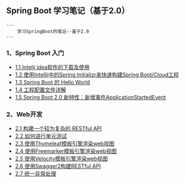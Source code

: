 ## Spring Boot 学习笔记（基于2.0）

```
---
    学习SpringBoot的笔记--基于2.0
---
```



### 1、Spring Boot 入门

* [1.1 Intelij idea软件的下载及使用](https://github.com/wulijie/SpringBoot-Learning/blob/master/chapter-1/chapter-1-1.md)
* [1.2 使用Intellij中的Spring Initializr来快速构建Spring Boot/Cloud工程](https://github.com/wulijie/SpringBoot-Learning/blob/master/chapter-1/chapter-1-2.md)
* [1.3 Spring Boot 的 Hello World](https://github.com/wulijie/SpringBoot-Learning/blob/master/chapter-1/chapter-1-3.md)
* [1.4 工程配置文件详解](https://github.com/wulijie/SpringBoot-Learning/blob/master/chapter-1/chapter-1-4.md)
* [1.5 Spring Boot 2.0 新特性：新增事件ApplicationStartedEvent](https://github.com/wulijie/SpringBoot-Learning/blob/master/chapter-1/chapter-1-5.md)

### 2、Web开发

* [2.1 构建一个较为复杂的 RESTful API ]()
* [2.2 如何进行单元测试]()
* [2.3 使用Thymeleaf模板引擎渲染web视图]()
* [2.4 使用Freemarker模板引擎渲染web视图]()
* [2.5 使用Velocity模板引擎渲染web视图]()
* [2.6 使用Swagger2构建RESTful API]()
* [2.7 统一异常处理]()

